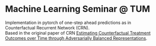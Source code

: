 # Machine Learning Seminar @ TUM

Implementation in pytorch of one-step ahead predictions as in Counterfactual Recurrent Network (CRN).  
Based in the original paper of CRN [Estimating Counterfactual Treatment Outcomes over Time through Adversarially Balanced Representations](https://arxiv.org/pdf/2002.04083.pdf).
